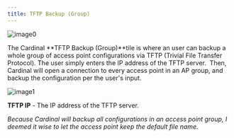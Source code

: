 ```yaml
---
title: TFTP Backup (Group)
---
```


![image0](http://cardinal.mcclunetechnologies.net/wp-content/uploads/2017/10/img_59f6127c9d352.png)

The Cardinal **TFTP Backup (Group)**tile is where an user can backup a
whole group of access point configurations via TFTP (Trivial File
Transfer Protocol). The user simply enters the IP address of the TFTP
server.  Then, Cardinal will open a connection to every access point in
an AP group, and backup the configuration per the user's input.

![image1](http://cardinal.mcclunetechnologies.net/wp-content/uploads/2017/10/img_59f612907e50d.png)

**TFTP IP** - The IP address of the TFTP server.

*Because Cardinal will backup all configurations in an access point
group, I deemed it wise to let the access point keep the default file
name.*